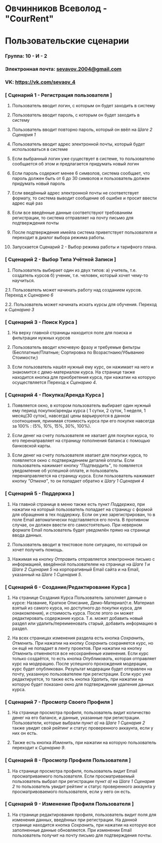 # Овчинников Всеволод - "CourRent"
# Пользовательские сценарии

### Группа: 10 - И - 2
### Электронная почта: sevavov.2004@gmail.com
### VK: https://vk.com/sevaov_4


### [ Сценарий 1 - Регистрация пользователя ]

1. Пользователь вводит логин, с которым он будет заходить в систему

2. Пользователь вводит пароль, с которым он будет заходить в систему

3. Пользователь вводит повторно пароль, который он ввёл на *Шаге 2 Сценария 1*

4. Пользователь вводит адрес электронной почты, который будет использоваться в системе

5. Если выбранный логин уже существует в системе, то пользователю сообщается об этом и предлагается придумать новый логин

6. Если пароль содержит менее 6 символов, система сообщает, что пароль должен быть от 6 до 30 символов и пользователь должен придумать 
новый пароль

7. Если введённый адрес электронной почты не соответствует формату, то система выводит сообщение об ошибке и просит ввести адрес ещё раз

8. Если все введённые данные соответствуют требованиям регистрации, то система отправляет на почту письмо для подтверждения почты

9. После подтверждения имейла система приветствует пользователя и переходит в диалог выбора режима работы.

10. Запускается Сценарий 2 - Выбор режима работы и тарифного плана.

### [ Сценарий 2 - Выбор Типа Учётной Записи ]

1. Пользователь выбирает один из двух типов: a) учитель, т.е. создатель курсов б) ученик, т.е. человек, который хочет чему-то научиться.

2.1. Пользователь может начинать работу над созданием курсов. Переход к *Сценарию 6*

2.2. Пользователь может начинать искать курсы для обучения. Переход к *Сценарию 3*

### [ Сценарий 3 - Поиск Курса ]

1. На верху главной страницы находится поле для поиска и фильтрации нужных курсов

2. Пользователь вводит ключевую фразу и требуемые фильтры (Бесплатные/Платные; Сортировка по Возрастнаию/Убыванию Стоимости;)

3. Если пользователь нашёл нужный ему курс, он нажимает на него и знакомится с демо-материалом курса. На странице также находится кнопка для приобретения курса, при нажатии на которую осуществляется Переход к *Сценарию 4*.

### [ Сценарий 4 - Покупка/Аренда Курса ]

1. Появляется окно, в котором пользователь выбирает один нужный ему период покупки/аренды курса ( 1 сутки, 2 суток, 1 неделя, 1 месяц(30 суток), навсегда) цены варьируются в данном соотношения, принимая стоимость курса при его покупке навсегда за 100% : (5%, 10%, 15%, 30%, 100%).

2. Если денег на счету пользователя не хватает для покупки курса, то его перенаправляет на страницу пополнения баланса с помощью банковской карты.

3. Если денег на счету пользователя хватает для покупки курса, то появляется окно с подтверждением деталей оплаты. Если пользователь нажимает кнопку *"Подтвердить"*, то появляется уведомление об успешной оплате, и пользователь перенаправляется на страницу курса. Если пользователь нажимает кнопку *"Отмена"*, то он попадает обратно к *Шагу 1 Сценария 4*

### [ Сценарий 5 - Поддержка ]

1. На главной странице в меню также есть пункт *Поддержка*, при нажатии на который пользователь попадает на страницу с формой для обращения в тех поддержку. Если он уже зарегистрирован, то в поле Email автоматически подставляется его почта. В противном случае, он должен ввести его самостоятельно. При неверном формате Email пользователь будет уведомлён прямо на странице ввода данных.

2. Пользователь вводит в текстовое поле ситуацию, по который он хочет получить помощь.

3. Нажимая на кнопку *Отправить* отправляется электронное письмо c информацией, введённой пользователем на странице на *Шаге 1 и Шаге 2 Сценария 5* на корпоративный Email сайта и на Email, указанный на *Шаге 1 Сценария 5*.

### [ Сценарий 6 - Создание/Редактирование Курса ]

1. На странице Создания Курса Пользователь заполняет данные о курсе: Название, Краткое Описание, Демо-Материал(т.е. Материал взятый из самого курса, но доступного до покупки курса, для ознакомления), и стоимость курса. После этого он может редактировать содержание курса.
Т.е. может добавить новый раздел или удалить/переименовать старый, добавить информацию в раздел.

2. На всех страницах изменения раздела есть кнопка *Сохранить*, *Отменить*. При нажатии на кнопку *Сохранить* сохраняется курс, но он ещё не попадает в ленту проектов. При нажатии на кнопку *Отменить* отменяются все несохранённые изменения. Если курс только создаётся, то есть кнопка *Опубликовать*, которая отправляет курс на модерацию. После успешного прохождения модерации, курс будет опубликован. Результат модерации будет отправлен на почту, указанную пользователем при регистрации. Если курс уже редактируется, то также есть кнопка *Удалить*, при нажатии на которую будет показано окно для подтверждения удаления данных курса.

### [ Сценарий 7 - Просмотр Своего Профиля ]

1. На странице просмотра профиля, пользователь видит количество денег на его балансе, и данные, указанные при регистрации. Пользователи, которые выбрали пункт *а)* на *Шаге 1 Сценария 2* также увидят свой рейтинг и статус проверенного аккаунта, если у них он есть.

2. Также есть кнопка *Изменить*, при нажатии на которую пользователь переходит к *Сценарию 9*.

### [ Сценарий 8 - Просмотр Профиля Пользователя ]

1. На странице просмотра профиля, пользователь видит Email просматриваемого пользователя. Если просматриваемый пользователь выбрал при регистрации пункт *а)* на *Шаге 1 Сценария 2* то пользователь увидит рейтинг и статус проверенного аккаунта у просматривоваемого пользователя, если у него он есть.

### [ Сценарий 9 - Изменение Профиля Пользователя ]

1. На странице редактирования профиля, пользователь видит поля для изменения данных, введённых при регистрации. На данной странице находится кнопка *Сохранить*, при нажатии на которую все заполненные данные обновляются. При изменении Email пользователь получит на почту письмо для подтверждения почты.
